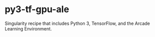 # py3-tf-gpu-ale
Singularity recipe that includes Python 3, TensorFlow, and the Arcade Learning Environment.
